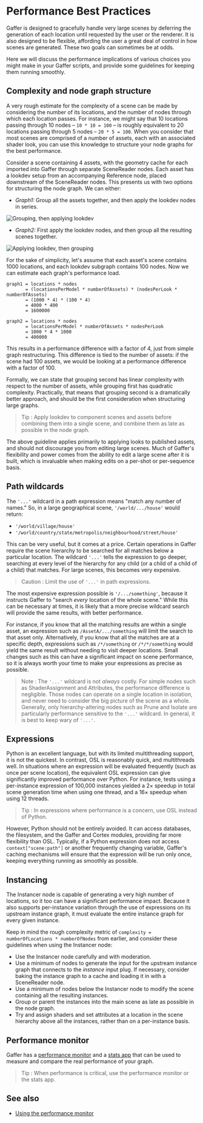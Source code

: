 # Performance Best Practices #

Gaffer is designed to gracefully handle very large scenes by deferring the generation of each location until requested by the user or the renderer. It is also designed to be flexible, affording the user a great deal of control in how scenes are generated. These two goals can sometimes be at odds. 

Here we will discuss the performance implications of various choices you might make in your Gaffer scripts, and provide some guidelines for keeping them running smoothly.


## Complexity and node graph structure ##

A very rough estimate for the complexity of a scene can be made by considering the number of its locations, and the number of nodes through which each location passes. For instance, we might say that 10 locations passing through 10 nodes – `10 * 10 = 100` – is roughly equivalent to 20 locations passing through 5 nodes – `20 * 5 = 100`. When you consider that most scenes are comprised of a number of assets, each with an associated shader look, you can use this knowledge to structure your node graphs for the best performance.

Consider a scene containing 4 assets, with the geometry cache for each imported into Gaffer through separate SceneReader nodes. Each asset has a lookdev setup from an accompanying Reference node, placed downstream of the SceneReader nodes. This presents us with two options for structuring the node graph. We can either:

- _Graph1:_ Group all the assets together, and then apply the lookdev nodes in series.

![Grouping, then applying lookdev](images/graphEditorGroupFirst.png "Grouping, then applying lookdev")

- _Graph2:_ First apply the lookdev nodes, and then group all the resulting scenes together.

![Applying lookdev, then grouping](images/graphEditorGroupSecond.png "Applying lookdev, then grouping")

For the sake of simplicity, let's assume that each asset's scene contains 1000 locations, and each lookdev subgraph contains 100 nodes. Now we can estimate each graph's performance load.

```
graph1 = locations * nodes
       = (locationsPerModel * numberOfAssets) * (nodesPerLook * numberOfAssets)
       = (1000 * 4) * (100 * 4)
       = 4000 * 400
       = 1600000

graph2 = locations * nodes
       = locationsPerModel * numberOfAssets * nodesPerLook
       = 1000 * 4 * 1000
       = 400000
```

This results in a performance difference with a factor of 4, just from simple graph restructuring. This difference is tied to the number of assets: if the scene had 100 assets, we would be looking at a performance difference with a factor of 100.

Formally, we can state that grouping second has linear complexity with respect to the number of assets, while grouping first has quadratic complexity. Practically, that means that grouping second is a dramatically better approach, and should be the first consideration when structuring large graphs.

> Tip :
> Apply lookdev to component scenes and assets before combining them into a single scene, and combine them as late as possible in the node graph.

The above guideline applies primarily to applying looks to published assets, and should not discourage you from editing large scenes. Much of Gaffer's flexibility and power comes from the ability to edit a large scene after it is built, which is invaluable when making edits on a per-shot or per-sequence basis.


## Path wildcards ##

The `'...'` wildcard in a path expression means "match any number of names." So, in a large geographical scene, `'/world/.../house'` would return:

- `'/world/village/house'`
- `'/world/country/state/metropolis/neighbourhood/street/house'`

This can be very useful, but it comes at a price. Certain operations in Gaffer require the scene hierarchy to be searched for all matches below a particular location. The wildcard `'...'` tells the expression to go deeper, searching at every level of the hierarchy for any child (or a child of a child of a child) that matches. For large scenes, this becomes very expensive.

> Caution :
> Limit the use of `'...'` in path expressions.

The most expensive expression possible is `'/.../something'`, because it instructs Gaffer to "search _every_ location of the whole scene." While this can be necessary at times, it is likely that a more precise wildcard search will provide the same results, with better performance. 

For instance, if you know that all the matching results are within a single asset, an expression such as `/AssetA/.../something` will limit the search to that asset only. Alternatively, if you know that all the matches are at a specific depth, expressions such as `/*/something` or `/*/*/something` would yield the same result without needing to visit deeper locations. Small changes such as this can have a significant impact on scene performance, so it is always worth your time to make your expressions as precise as possible.

> Note :
> The `'...'` wildcard is not _always_ costly. For simple nodes such as ShaderAssignment and Attributes, the performance difference is negligible. Those nodes can operate on a single location in isolation, and never need to consider the big picture of the scene as a whole. Generally, only hierarchy-altering nodes such as Prune and Isolate are particularly performance sensitive to the `'...'` wildcard. In general, it is best to keep wary of `'...'`.


## Expressions ##

Python is an excellent language, but with its limited multithreading support, it is not the quickest. In contrast, OSL is reasonably quick, and multithreads well. In situations where an expression will be evaluated frequently (such as once per scene location), the equivalent OSL expression can give significantly improved performance over Python. For instance, tests using a per-instance expression of 100,000 instances yielded a 2× speedup in total scene generation time when using one thread, and a 16× speedup when using 12 threads.

> Tip :
> In expressions where performance is a concern, use OSL instead of Python.

However, Python should not be entirely avoided. It can access databases, the filesystem, and the  Gaffer and Cortex modules, providing far more flexibility than OSL. Typically, if a Python expression does not access `context["scene:path"]` or another frequently changing variable, Gaffer's caching mechanisms will ensure that the expression will be run only once, keeping everything running as smoothly as possible.


## Instancing ##

The Instancer node is capable of generating a very high number of locations, so it too can have a significant performance impact. Because it also supports per-instance variation through the use of expressions on its upstream instance graph, it must evaluate the entire instance graph for every given instance.

Keep in mind the rough complexity metric of `complexity = numberOfLocations * numberOfNodes` from earlier, and consider these guidelines when using the Instancer node:

- Use the Instancer node carefully and with moderation.
- Use a minimum of nodes to generate the input for the upstream instance graph that connects to the _instance_ input plug. If necessary, consider baking the instance graph to a cache and loading it in with a SceneReader node.
- Use a minimum of nodes below the Instancer node to modify the scene containing all the resulting instances.
- Group or parent the instances into the main scene as late as possible in the node graph.
- Try and assign shaders and set attributes at a location in the scene hierarchy above all the instances, rather than on a per-instance basis.


## Performance monitor ##

Gaffer has a [performance monitor](../UsingThePerformanceMonitor/index.md) and a [stats app](../../References/CommandLineReference/stats.md) that can be used to measure and compare the real performance of your graph.

> Tip :
> When performance is critical, use the performance monitor or the stats app.


## See also ##

<!-- TODO: - [Multithreading](Multithreading/index.md) -->
<!-- TODO: - [Deferred execution](DeferredExecution/index.md) -->

- [Using the performance monitor](../UsingThePerformanceMonitor/index.md)
